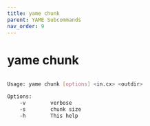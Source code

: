 ```yaml
---
title: yame chunk
parent: YAME Subcommands
nav_order: 9
---
```


# yame chunk
```bash

Usage: yame chunk [options] <in.cx> <outdir>

Options:
    -v        verbose
    -s        chunk size
    -h        This help

```
